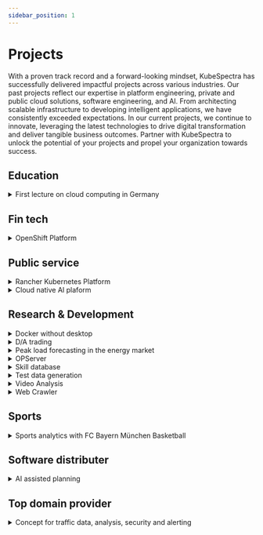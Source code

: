 ```yaml
---
sidebar_position: 1
---
```

# Projects

With a proven track record and a forward-looking mindset, KubeSpectra has successfully delivered impactful projects across various industries. Our past projects reflect our expertise in platform engineering, private and public cloud solutions, software engineering, and AI. From architecting scalable infrastructure to developing intelligent applications, we have consistently exceeded expectations. In our current projects, we continue to innovate, leveraging the latest technologies to drive digital transformation and deliver tangible business outcomes. Partner with KubeSpectra to unlock the potential of your projects and propel your organization towards success.

## Education
<details style={{backgroundColor:"#31319630", border: "1px solid #313196", color:"white"}}>
  <summary>First lecture on cloud computing in Germany</summary>
  <div>
    <div>We created the first lecture on Cloud Native Comuting in Germany. <a href="../blog/lecture">Read more</a></div>
  </div>
</details>

## Fin tech
<details style={{backgroundColor:"#31319630", border: "1px solid #313196", color:"white"}}>
  <summary>OpenShift Platform</summary>
  <div>
    <div>This is a platform.</div>
  </div>
</details>

## Public service
<details style={{backgroundColor:"#31319630", border: "1px solid #313196", color:"white"}}>
  <summary>Rancher Kubernetes Platform</summary>
  <div>
    <div>Rancher.</div>
  </div>
</details>

<details style={{backgroundColor:"#31319630", border: "1px solid #313196", color:"white"}}>
  <summary>Cloud native AI plaform</summary>
  <div>
    <div>We need more platforms.</div>
  </div>
</details>

## Research & Development
<details style={{backgroundColor:"#31319630", border: "1px solid #313196", color:"white"}}>
  <summary>Docker without desktop</summary>
  <div>
    <div>Docker Desktop becomes commercial, we show you a free alternative - Docker in Windows Subsystem for Linux (WSL).
    Docker's free products are used by millions of developers to build, publish and run applications - in data centers, the public cloud or with Docker Desktop on the local PC. 
    55% of developers use Docker every day at work. <a href="../blog/docker-in-wsl">Read more</a></div>
  </div>
</details>

<details style={{backgroundColor:"#31319630", border: "1px solid #313196", color:"white"}}>
  <summary>D/A trading</summary>
  <div>
    <div>Data-driven trading recommendations in D/A power trading. This is based on market data that is analyzed using state-of-the-art AI algorithms. From this, forecasts are calculated and made available via online dashboard or messaging system. With these recommendations your trading performance increases and at the same time it reduces the time for market observations.</div>
  </div>
</details>

<details style={{backgroundColor:"#31319630", border: "1px solid #313196", color:"white"}}>
  <summary>Peak load forecasting in the energy market</summary>
  <div>
    <div><p>Load peaks occur in many networked systems, such as data centers, logistics or power grids. In the case of internal power grids, load peaks result in disproportionately high costs, since either excess capacities have to be maintained or services have to be purchased externally.
    Using AI-based methods, energy load peaks (which cost a lot of money) are automatically predicted and intercepted via adapted production control. This is done by machine learning, which is used to create transparency about the max. daily load withdrawals. The fine control (management) of the decisive energy consumers can thus be optimized.</p>
    <p><b>Conclusion:</b> Especially medium-sized industrial companies can significantly reduce their energy costs with this lightweight AI solution - quickly, easily and safely.</p>
    </div>
  </div>
</details>

<details style={{backgroundColor:"#31319630", border: "1px solid #313196", color:"white"}}>
  <summary>OPServer</summary>
  <div>
    <div>We developed this on. See more on our blog.</div>
  </div>
</details>

<details style={{backgroundColor:"#31319630", border: "1px solid #313196", color:"white"}}>
  <summary>Skill database</summary>
  <div>
    <div>A web application where users can enter their technical skills. This information is sent from the frontend to the backend and from there to the graph database "Neo4j". Afterwards, the aggregated data/user information can be viewed in the Shopify format. The goal of this application is to be able to assign suitable employees to projects/project tenders as quickly as possible and to have contact persons for individual technologies.</div>
  </div>
</details>

<details style={{backgroundColor:"#31319630", border: "1px solid #313196", color:"white"}}>
  <summary>Test data generation</summary>
  <div>
    <div>Before new applications go into production, data-driven tests are essential to ensure the quality of software and applications. For these tesings we have built a test data generator. <a href="../blog/testdata">Read more</a></div>
  </div>
</details>

<details style={{backgroundColor:"#31319630", border: "1px solid #313196", color:"white"}}>
  <summary>Video Analysis</summary>
  <div>
    <div>Development of an AI system that uses a neural network (ssd-mobilenet-v2) to analyze the video feed of a camera and extract characteristics such as number of people, direction of movement, clothing, etc. These characteristics are further processed by a subsequent cloud system. These characteristics are further processed, aggregated and visually displayed by a subsequent cloud system.</div>
  </div>
</details>

<details style={{backgroundColor:"#31319630", border: "1px solid #313196", color:"white"}}>
  <summary>Web Crawler</summary>
  <div>
    <div>WebCrawlers are a simple, effective and inexpensive way to search websites for specific information and make it available in compressed form. The programs are thus ideally suited to perform 
    repetitive tasks. <a href="../blog/webcrawler">Read more</a></div>
  </div>
</details>

## Sports
<details style={{backgroundColor:"#31319630", border: "1px solid #313196", color:"white"}}>
  <summary>Sports analytics with FC Bayern München Basketball</summary>
  <div>
    <div>Unlike other sports, basketball has been using statistical analysis for decades to improve game, player and team coordination. We have further developed these approaches together with a top 
    professional club and by using advanced analytics. <a href="https://infologistix.de/sports-analytics/">Read more</a></div>
  </div>
</details>

## Software distributer
<details style={{backgroundColor:"#31319630", border: "1px solid #313196", color:"white"}}>
  <summary>AI assisted planning</summary>
  <div>
    <div>Development of an (AI-based) "intelligent assistance function" to complement existing planning software for industrial applications.
      With the currently used planning software, the user has to set a fixed set of parameters and can then, through manual, iterative changes, achieve a result. This "trial & error" approach is to be supplemented/replaced by an automatic optimization tool.</div>
  </div>
</details>

## Top domain provider
<details style={{backgroundColor:"#31319630", border: "1px solid #313196", color:"white"}}>
  <summary>Concept for traffic data, analysis, security and alerting</summary>
  <div>
    <div>We created a concept.</div>
  </div>
</details>
